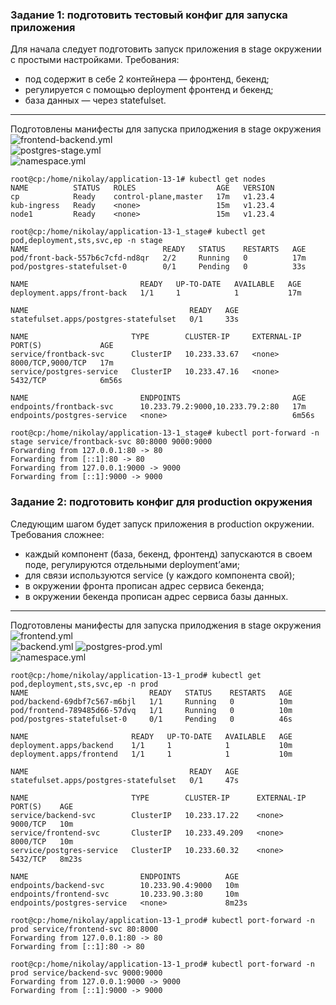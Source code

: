 ### Задание 1: подготовить тестовый конфиг для запуска приложения
Для начала следует подготовить запуск приложения в stage окружении с простыми настройками. Требования:  
   * под содержит в себе 2 контейнера — фронтенд, бекенд;  
   * регулируется с помощью deployment фронтенд и бекенд;  
   * база данных — через statefulset.  
___
Подготовлены манифесты для запуска прилоджения в stage окружения  
![frontend-backend.yml](https://github.com/PopovNA91/Kubernetes/blob/main/application-13-1/frontend-backend.yml)  
![postgres-stage.yml](https://github.com/PopovNA91/Kubernetes/blob/main/application-13-1/postgres-stage.yml)  
![namespace.yml](https://github.com/PopovNA91/Kubernetes/blob/main/application-13-1/namespace.yml)

```
root@cp:/home/nikolay/application-13-1# kubectl get nodes
NAME          STATUS   ROLES                  AGE   VERSION
cp            Ready    control-plane,master   17m   v1.23.4
kub-ingress   Ready    <none>                 15m   v1.23.4
node1         Ready    <none>                 15m   v1.23.4
```
```
root@cp:/home/nikolay/application-13-1_stage# kubectl get pod,deployment,sts,svc,ep -n stage
NAME                              READY   STATUS    RESTARTS   AGE
pod/front-back-557b6c7cfd-nd8qr   2/2     Running   0          17m
pod/postgres-statefulset-0        0/1     Pending   0          33s

NAME                         READY   UP-TO-DATE   AVAILABLE   AGE
deployment.apps/front-back   1/1     1            1           17m

NAME                                    READY   AGE
statefulset.apps/postgres-statefulset   0/1     33s

NAME                       TYPE        CLUSTER-IP     EXTERNAL-IP   PORT(S)             AGE
service/frontback-svc      ClusterIP   10.233.33.67   <none>        8000/TCP,9000/TCP   17m
service/postgres-service   ClusterIP   10.233.47.16   <none>        5432/TCP            6m56s

NAME                         ENDPOINTS                         AGE
endpoints/frontback-svc      10.233.79.2:9000,10.233.79.2:80   17m
endpoints/postgres-service   <none>                            6m56s

```

```
root@cp:/home/nikolay/application-13-1_stage# kubectl port-forward -n stage service/frontback-svc 80:8000 9000:9000
Forwarding from 127.0.0.1:80 -> 80
Forwarding from [::1]:80 -> 80
Forwarding from 127.0.0.1:9000 -> 9000
Forwarding from [::1]:9000 -> 9000
```

### Задание 2: подготовить конфиг для production окружения
Следующим шагом будет запуск приложения в production окружении. Требования сложнее:
* каждый компонент (база, бекенд, фронтенд) запускаются в своем поде, регулируются отдельными deployment’ами;
* для связи используются service (у каждого компонента свой);
* в окружении фронта прописан адрес сервиса бекенда;
* в окружении бекенда прописан адрес сервиса базы данных.
___
Подготовлены манифесты для запуска прилоджения в stage окружения  
![frontend.yml](https://github.com/PopovNA91/Kubernetes/blob/main/application-13-1/frontend.yml)  
![backend.yml](https://github.com/PopovNA91/Kubernetes/blob/main/application-13-1/backend.yml) 
![postgres-prod.yml](https://github.com/PopovNA91/Kubernetes/blob/main/application-13-1/postgres-prod.yml)  
![namespace.yml](https://github.com/PopovNA91/Kubernetes/blob/main/application-13-1/namespace.yml)

```
root@cp:/home/nikolay/application-13-1_prod# kubectl get pod,deployment,sts,svc,ep -n prod
NAME                           READY   STATUS    RESTARTS   AGE
pod/backend-69dbf7c567-m6bjl   1/1     Running   0          10m
pod/frontend-789485d66-57dvq   1/1     Running   0          10m
pod/postgres-statefulset-0     0/1     Pending   0          46s

NAME                       READY   UP-TO-DATE   AVAILABLE   AGE
deployment.apps/backend    1/1     1            1           10m
deployment.apps/frontend   1/1     1            1           10m

NAME                                    READY   AGE
statefulset.apps/postgres-statefulset   0/1     47s

NAME                       TYPE        CLUSTER-IP      EXTERNAL-IP   PORT(S)    AGE
service/backend-svc        ClusterIP   10.233.17.22    <none>        9000/TCP   10m
service/frontend-svc       ClusterIP   10.233.49.209   <none>        8000/TCP   10m
service/postgres-service   ClusterIP   10.233.60.32    <none>        5432/TCP   8m23s

NAME                         ENDPOINTS          AGE
endpoints/backend-svc        10.233.90.4:9000   10m
endpoints/frontend-svc       10.233.90.3:80     10m
endpoints/postgres-service   <none>             8m23s
```
```
root@cp:/home/nikolay/application-13-1_prod# kubectl port-forward -n prod service/frontend-svc 80:8000
Forwarding from 127.0.0.1:80 -> 80
Forwarding from [::1]:80 -> 80
```
```
root@cp:/home/nikolay/application-13-1_prod# kubectl port-forward -n prod service/backend-svc 9000:9000
Forwarding from 127.0.0.1:9000 -> 9000
Forwarding from [::1]:9000 -> 9000
```
